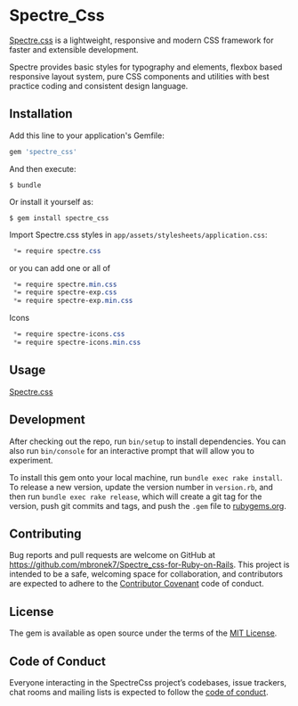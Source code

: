 # Spectre_Css

[Spectre.css](https://picturepan2.github.io/spectre/) is a lightweight, responsive and modern CSS framework for faster and extensible development.

Spectre provides basic styles for typography and elements, flexbox based responsive layout system, pure CSS components and utilities with best practice coding and consistent design language.

## Installation

Add this line to your application's Gemfile:

```ruby
gem 'spectre_css'
```

And then execute:

    $ bundle

Or install it yourself as:

    $ gem install spectre_css

Import Spectre.css styles in `app/assets/stylesheets/application.css`:
```css
 *= require spectre.css
```
or you can add one or all of
```css
 *= require spectre.min.css
 *= require spectre-exp.css
 *= require spectre-exp.min.css
```
Icons
```css
 *= require spectre-icons.css
 *= require spectre-icons.min.css
```
## Usage

[Spectre.css](https://picturepan2.github.io/spectre/) 

## Development

After checking out the repo, run `bin/setup` to install dependencies. You can also run `bin/console` for an interactive prompt that will allow you to experiment.

To install this gem onto your local machine, run `bundle exec rake install`. To release a new version, update the version number in `version.rb`, and then run `bundle exec rake release`, which will create a git tag for the version, push git commits and tags, and push the `.gem` file to [rubygems.org](https://rubygems.org).

## Contributing

Bug reports and pull requests are welcome on GitHub at https://github.com/mbronek7/Spectre_css-for-Ruby-on-Rails. This project is intended to be a safe, welcoming space for collaboration, and contributors are expected to adhere to the [Contributor Covenant](http://contributor-covenant.org) code of conduct.

## License

The gem is available as open source under the terms of the [MIT License](https://opensource.org/licenses/MIT).

## Code of Conduct

Everyone interacting in the SpectreCss project’s codebases, issue trackers, chat rooms and mailing lists is expected to follow the [code of conduct](https://github.com/mbronek7/Spectre_css-for-Ruby-on-Rails/blob/master/CODE_OF_CONDUCT.md).
